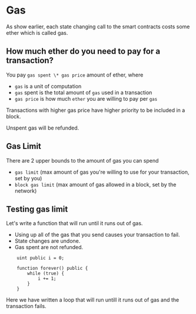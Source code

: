 # Gas

As show earlier, each state changing call to the smart contracts costs some ether which is called gas.

## How much ether do you need to pay for a transaction?

You pay `gas spent \* gas price` amount of ether, where

- `gas` is a unit of computation
- `gas` spent is the total amount of `gas` used in a transaction
- `gas price` is how much `ether` you are willing to pay per `gas`

Transactions with higher gas price have higher priority to be included in a block.

Unspent gas will be refunded.

## Gas Limit

There are 2 upper bounds to the amount of gas you can spend

- `gas limit` (max amount of gas you're willing to use for your transaction, set by you)
- `block gas limit` (max amount of gas allowed in a block, set by the network)

## Testing gas limit

Let's write a function that will run until it runs out of gas.

- Using up all of the gas that you send causes your transaction to fail.
- State changes are undone.
- Gas spent are not refunded.

```
    uint public i = 0;

    function forever() public {
        while (true) {
            i += 1;
        }
    }
```

Here we have written a loop that will run untill it runs out of gas and the transaction fails.
